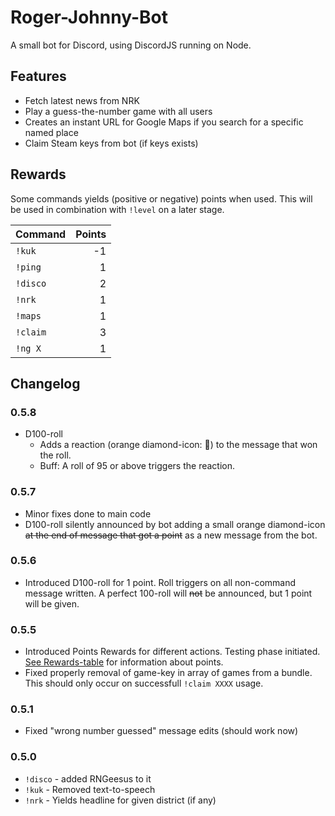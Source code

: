 # Roger-Johnny-Bot

A small bot for Discord, using DiscordJS running on Node.

## Features 

* Fetch latest news from NRK
* Play a guess-the-number game with all users
* Creates an instant URL for Google Maps if you search for a specific named place
* Claim Steam keys from bot (if keys exists)

## Rewards

Some commands yields (positive or negative) points when used. This will be used in combination with `!level` on a later stage.

| Command		| Points |
| ------------- | -----: |
| `!kuk`		| -1	 |
| `!ping`		| 1		 |
| `!disco`		| 2		 |
| `!nrk` 		| 1		 |
| `!maps` 		| 1		 |
| `!claim`		| 3		 |
| `!ng X` 		| 1		 |

## Changelog
### 0.5.8
* D100-roll
	* Adds a reaction (orange diamond-icon: 🔸) to the message that won the roll.
	* Buff: A roll of 95 or above triggers the reaction.

### 0.5.7
* Minor fixes done to main code
* D100-roll silently announced by bot adding a small orange diamond-icon ~~at the end of message that got a point~~ as a new message from the bot.

### 0.5.6
* Introduced D100-roll for 1 point. Roll triggers on all non-command message written. A perfect 100-roll will ~~not~~ be announced, but 1 point will be given.

### 0.5.5
* Introduced Points Rewards for different actions. Testing phase initiated. [See Rewards-table](#rewards) for information about points.
* Fixed properly removal of game-key in array of games from a bundle. This should only occur on successfull `!claim XXXX` usage.

### 0.5.1
* Fixed "wrong number guessed" message edits (should work now)

### 0.5.0
* `!disco` - added RNGeesus to it
* `!kuk` - Removed text-to-speech
* `!nrk` - Yields headline for given district (if any)